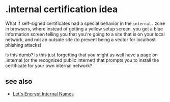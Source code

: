# .internal certification idea

What if self-signed certificates had a special behavior in the `internal.` zone in browsers, where instead of getting a yellow setup screen, you get a blue information screen telling you that you're going to a site that is on your local network, and not an outside site (to prevent being a vector for localhost phishing attacks)

is this dumb? Is this just forgetting that you might as well have a page on .internal (or the recognized public internet) that prompts you to install the certificate for your own internal network?

## see also

- [Let's Encrypt Internal Names](7c6757b4-7c8c-43b9-a664-191b548d3a14.md)
